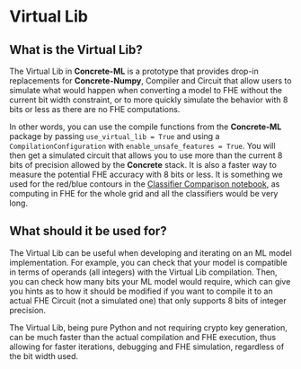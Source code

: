 # Virtual Lib

## What is the Virtual Lib?

The Virtual Lib in **Concrete-ML** is a prototype that provides drop-in replacements for **Concrete-Numpy**, Compiler and Circuit that allow users to simulate what would happen when converting a model to FHE without the current bit width constraint, or to more quickly simulate the behavior with 8 bits or less as there are no FHE computations.

In other words, you can use the compile functions from the **Concrete-ML** package by passing `use_virtual_lib = True` and using a `CompilationConfiguration` with `enable_unsafe_features = True`. You will then get a simulated circuit that allows you to use more than the current 8 bits of precision allowed by the **Concrete** stack. It is also a faster way to measure the potential FHE accuracy with 8 bits or less. It is something we used for the red/blue contours in the [Classifier Comparison notebook](../../user/advanced_examples/ClassifierComparison.ipynb), as computing in FHE for the whole grid and all the classifiers would be very long.

## What should it be used for?

The Virtual Lib can be useful when developing and iterating on an ML model implementation. For example, you can check that your model is compatible in terms of operands (all integers) with the Virtual Lib compilation. Then, you can check how many bits your ML model would require, which can give you hints as to how it should be modified if you want to compile it to an actual FHE Circuit (not a simulated one) that only supports 8 bits of integer precision.

The Virtual Lib, being pure Python and not requiring crypto key generation, can be much faster than the actual compilation and FHE execution, thus allowing for faster iterations, debugging and FHE simulation, regardless of the bit width used.
